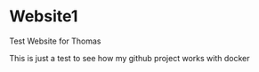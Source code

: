 # Website1
Test Website for Thomas

This is just a test to see how my github project works with docker
